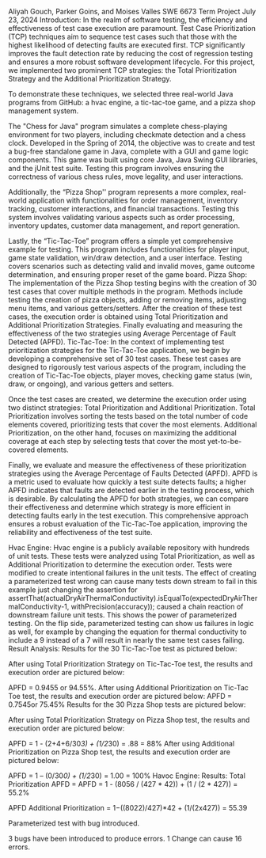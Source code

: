 Aliyah Gouch, Parker Goins, and Moises Valles 
SWE 6673 Term Project 
July 23, 2024
Introduction:
In the realm of software testing, the efficiency and effectiveness of test case execution are paramount. Test Case Prioritization (TCP) techniques aim to sequence test cases such that those with the highest likelihood of detecting faults are executed first. TCP significantly improves the fault detection rate by reducing the cost of regression testing and ensures a more robust software development lifecycle. For this project, we implemented two prominent TCP strategies: the Total Prioritization Strategy and the Additional Prioritization Strategy. 

To demonstrate these techniques, we selected three real-world Java programs from GitHub: a hvac engine, a tic-tac-toe game, and a pizza shop management system. 

The "Chess for Java" program simulates a complete chess-playing environment for two players, including checkmate detection and a chess clock. Developed in the Spring of 2014, the objective was to create and test a bug-free standalone game in Java, complete with a GUI and game logic components. This game was built using core Java, Java Swing GUI libraries, and the jUnit test suite. Testing this program involves ensuring the correctness of various chess rules, move legality, and user interactions.

Additionally, the “Pizza Shop'' program represents a more complex, real-world application with functionalities for order management, inventory tracking, customer interactions, and financial transactions. Testing this system involves validating various aspects such as order processing, inventory updates, customer data management, and report generation.

Lastly, the “Tic-Tac-Toe” program offers a simple yet comprehensive example for testing. This program includes functionalities for player input, game state validation, win/draw detection, and a user interface. Testing covers scenarios such as detecting valid and invalid moves, game outcome determination, and ensuring proper reset of the game board. 
Pizza Shop:
The implementation of the Pizza Shop testing begins with the creation of 30 test cases that cover multiple methods in the program. Methods include testing the creation of pizza objects, adding or removing items, adjusting menu items, and various getters/setters. After the creation of these test cases, the execution order is obtained using Total Prioritization and Additional Prioritization Strategies. Finally evaluating and measuring the effectiveness of the two strategies using Average Percentage of Fault Detected (APFD).
Tic-Tac-Toe:
In the context of implementing test prioritization strategies for the Tic-Tac-Toe application, we begin by developing a comprehensive set of 30 test cases. These test cases are designed to rigorously test various aspects of the program, including the creation of Tic-Tac-Toe objects, player moves, checking game status (win, draw, or ongoing), and various getters and setters. 

Once the test cases are created, we determine the execution order using two distinct strategies: Total Prioritization and Additional Prioritization. Total Prioritization involves sorting the tests based on the total number of code elements covered, prioritizing tests that cover the most elements. Additional Prioritization, on the other hand, focuses on maximizing the additional coverage at each step by selecting tests that cover the most yet-to-be-covered elements.

Finally, we evaluate and measure the effectiveness of these prioritization strategies using the Average Percentage of Faults Detected (APFD). APFD is a metric used to evaluate how quickly a test suite detects faults; a higher APFD indicates that faults are detected earlier in the testing process, which is desirable. By calculating the APFD for both strategies, we can compare their effectiveness and determine which strategy is more efficient in detecting faults early in the test execution. This comprehensive approach ensures a robust evaluation of the Tic-Tac-Toe application, improving the reliability and effectiveness of the test suite.

Hvac Engine: 
Hvac engine is a publicly available repository with hundreds of unit tests. These tests were analyzed using Total Prioritization, as well as Additional Prioritization to determine the execution order. Tests were modified to create intentional failures in the unit tests. The effect of creating a parameterized test wrong can cause many tests down stream to fail in this example just changing the assertion for assertThat(actualDryAirThermalConductivity).isEqualTo(expectedDryAirThermalConductivity-1, withPrecision(accuracy)); caused a chain reaction of downstream failure unit tests. This shows the power of parameterized testing. On the flip side, parameterized testing can show us failures in logic as well, for example by changing the equation for thermal conductivity to include a 9 instead of a 7 will result in nearly the same test cases failing.
Result Analysis:
Results for the 30 Tic-Tac-Toe test as pictured below:

After using Total Prioritization Strategy on Tic-Tac-Toe test, the results and execution order are pictured below:

APFD = 0.9455 or 94.55%.
After using Additional Prioritization on Tic-Tac Toe test, the results and execution order are pictured below: 
APFD = 0.7545or 75.45%
Results for the 30 Pizza Shop tests are pictured below: 
 
After using Total Prioritization Strategy on Pizza Shop test, the results and execution order are pictured below:

APFD = 1 - (2+4+6/30*3) + (1/2*30) = .88 = 88%
After using Additional Prioritization on Pizza Shop test, the results and execution order are pictured below:

APFD = 1 – (0/30*0) + (1/2*30) = 1.00 = 100%
Havoc Engine:
Results: Total Prioritization APFD = APFD = 1 - (8056 / (427 * 42)) + (1 / (2 * 427)) = 55.2%

APFD Additional Prioritization = 1−((8022)/427)*42 + (1/(2x427)) = 55.39

Parameterized test with bug introduced.

3 bugs have been introduced to produce errors. 1 Change can cause 16 errors. 
